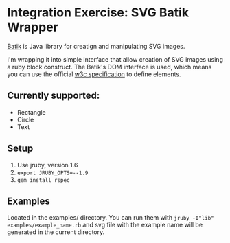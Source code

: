 # Integration Exercise: SVG Batik Wrapper

[Batik](http://xmlgraphics.apache.org/batik/index.html) is Java library for creatign and manipulating SVG images.

I'm wrapping it into simple interface that allow creation of SVG images using a ruby block construct. The Batik's DOM interface is used, which means you can use the official [w3c specification](http://www.w3.org/TR/SVG/) to define elements.

## Currently supported:

* Rectangle
* Circle
* Text

## Setup

1. Use jruby, version 1.6
2. `export JRUBY_OPTS=--1.9`
3. `gem install rspec`


## Examples

Located in the examples/ directory. You can run them with `jruby -I"lib" examples/example_name.rb` and svg file with the example name will be generated in the current directory.
